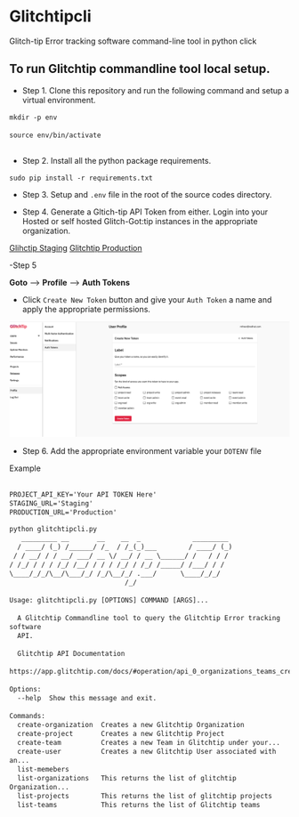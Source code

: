 # Glitchtipcli
Glitch-tip Error tracking software command-line tool in python click

## To run Glitchtip commandline tool local setup.

- Step 1. Clone this repository and run the following command and setup a virtual environment.

```
mkdir -p env

source env/bin/activate


```


- Step 2. Install all the python package requirements.


```
sudo pip install -r requirements.txt

```

- Step 3. Setup and `.env` file in the root of the source codes directory.

- Step 4. Generate a Gltich-tip API Token from either. Login into your Hosted or self hosted Glitch-Got:tip instances in the appropriate organization.

[Glihctip Staging](https://glitchtip.stage.devshift.net)
[Glitchtip Production](https://gltichtip.devshift.net)

-Step 5

**Goto** --> **Profile** --> **Auth Tokens**

- Click `Create New Token` button and give your `Auth Token` a name and apply the appropriate permissions.

![alt text](images/auth_token.png "Glitchtip Auth Token")

- Step 6. Add the appropriate environment variable your `DOTENV` file

Example

```

PROJECT_API_KEY='Your API TOKEN Here'
STAGING_URL='Staging'
PRODUCTION_URL='Production'

```

```
python glitchtipcli.py
   _________ __       __    __  _             _________
  / ____/ (_) /______/ /_  / /_(_)___        / ____/ (_)
 / / __/ / / __/ ___/ __ \/ __/ / __ \______/ /   / / /
/ /_/ / / / /_/ /__/ / / / /_/ / /_/ /_____/ /___/ / /
\____/_/_/\__/\___/_/ /_/\__/_/ .___/      \____/_/_/
                             /_/

Usage: glitchtipcli.py [OPTIONS] COMMAND [ARGS]...

  A Glitchtip Commandline tool to query the Glitchtip Error tracking software
  API.

  Glitchtip API Documentation
  https://app.glitchtip.com/docs/#operation/api_0_organizations_teams_create

Options:
  --help  Show this message and exit.

Commands:
  create-organization  Creates a new Glitchtip Organization
  create-project       Creates a new Glitchtip Project
  create-team          Creates a new Team in Glitchtip under your...
  create-user          Creates a new Glitchtip User associated with an...
  list-memebers
  list-organizations   This returns the list of glitchtip Organization...
  list-projects        This returns the list of glitchtip projects
  list-teams           This returns the list of Glitchtip teams

```
